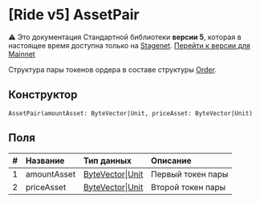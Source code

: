 # [Ride v5] AssetPair

:warning: Это документация Стандартной библиотеки **версии 5**, которая в настоящее время доступна только на [Stagenet](/ru/blockchain/blockchain-network/). [Перейти к версии для Mainnet](/ru/ride/structures/common-structures/asset-pair)

Структура пары токенов ордера в составе структуры [Order](/ru/ride/v5/structures/common-structures/order).

## Конструктор

``` ride
AssetPair(amountAsset: ByteVector|Unit, priceAsset: ByteVector|Unit)
```

## Поля

|   #   | Название | Тип данных | Описание |
| :--- | :--- | :--- | :--- |
| 1 | amountAsset | [ByteVector](/ru/ride/v5/data-types/byte-vector)&#124;[Unit](/ru/ride/v5/data-types/unit) | Первый токен пары |
| 2 | priceAsset | [ByteVector](/ru/ride/v5/data-types/byte-vector)&#124;[Unit](/ru/ride/v5/data-types/unit) | Второй токен пары |
